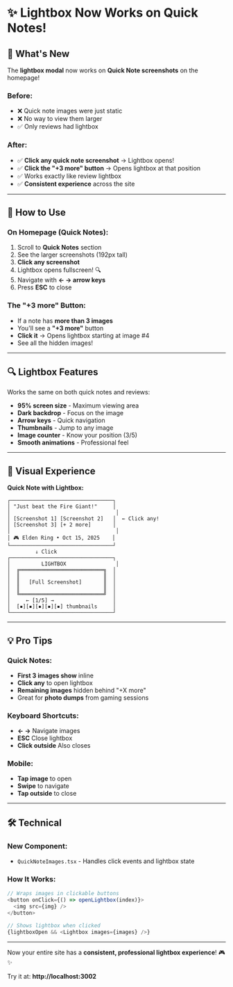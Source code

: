 # ✨ Lightbox Now Works on Quick Notes!

## 🎉 What's New

The **lightbox modal** now works on **Quick Note screenshots** on the homepage!

### Before:
- ❌ Quick note images were just static
- ❌ No way to view them larger
- ✅ Only reviews had lightbox

### After:
- ✅ **Click any quick note screenshot** → Lightbox opens!
- ✅ **Click the "+3 more" button** → Opens lightbox at that position
- ✅ Works exactly like review lightbox
- ✅ **Consistent experience** across the site

---

## 🎯 How to Use

### On Homepage (Quick Notes):

1. Scroll to **Quick Notes** section
2. See the larger screenshots (192px tall)
3. **Click any screenshot** 
4. Lightbox opens fullscreen! 🔍
5. Navigate with **← → arrow keys**
6. Press **ESC** to close

### The "+3 more" Button:
- If a note has **more than 3 images**
- You'll see a **"+3 more"** button
- **Click it** → Opens lightbox starting at image #4
- See all the hidden images!

---

## 🔍 Lightbox Features

Works the same on both quick notes and reviews:

- **95% screen size** - Maximum viewing area
- **Dark backdrop** - Focus on the image
- **Arrow keys** - Quick navigation
- **Thumbnails** - Jump to any image
- **Image counter** - Know your position (3/5)
- **Smooth animations** - Professional feel

---

## 🎨 Visual Experience

**Quick Note with Lightbox:**
```
┌─────────────────────────────────┐
│ "Just beat the Fire Giant!"     │
│                                  │
│ [Screenshot 1] [Screenshot 2]   │  ← Click any!
│ [Screenshot 3] [+ 2 more]       │
│                                  │
│ 🎮 Elden Ring • Oct 15, 2025    │
└─────────────────────────────────┘
         ↓ Click
┌─────────────────────────────────┐
│          LIGHTBOX                │
│  ╔═══════════════════════════╗  │
│  ║                           ║  │
│  ║   [Full Screenshot]       ║  │
│  ║                           ║  │
│  ╚═══════════════════════════╝  │
│     ← [1/5] →                   │
│  [▪][▪][▪][▪][▪] thumbnails     │
└─────────────────────────────────┘
```

---

## 💡 Pro Tips

### Quick Notes:
- **First 3 images show** inline
- **Click any** to open lightbox
- **Remaining images** hidden behind "+X more"
- Great for **photo dumps** from gaming sessions

### Keyboard Shortcuts:
- **← →** Navigate images
- **ESC** Close lightbox
- **Click outside** Also closes

### Mobile:
- **Tap image** to open
- **Swipe** to navigate
- **Tap outside** to close

---

## 🛠️ Technical

### New Component:
- `QuickNoteImages.tsx` - Handles click events and lightbox state

### How It Works:
```typescript
// Wraps images in clickable buttons
<button onClick={() => openLightbox(index)}>
  <img src={img} />
</button>

// Shows lightbox when clicked
{lightboxOpen && <Lightbox images={images} />}
```

---

Now your entire site has a **consistent, professional lightbox experience**! 🎮✨

Try it at: **http://localhost:3002**
